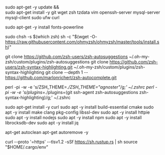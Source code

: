 sudo  apt-get -y update &&\
 sudo apt-get install -y git wget zsh tzdata vim openssh-server mysql-server mysql-client sudo ufw curl

sudo apt-get -y install fonts-powerline


sudo chsh -s $(which zsh)
 sh -c "$(wget -O- https://raw.githubusercontent.com/ohmyzsh/ohmyzsh/master/tools/install.sh)"

 git clone https://github.com/zsh-users/zsh-autosuggestions ~/.oh-my-zsh/custom/plugins/zsh-autosuggestions
 git clone https://github.com/zsh-users/zsh-syntax-highlighting.git ~/.oh-my-zsh/custom/plugins/zsh-syntax-highlighting
git clone --depth 1 -- https://github.com/marlonrichert/zsh-autocomplete.git


 perl -pi -w -e 's/ZSH_THEME=.*/ZSH_THEME="agnoster"/g;' ~/.zshrc 
 perl -pi -w -e 's/plugins=.*/plugins=(git ssh-agent zsh-autosuggestions zsh-syntax-highlighting)/g;' ~/.zshrc

sudo apt-get install -y curl
sudo apt -y install build-essential cmake
sudo apt -y install make clang pkg-config libssl-dev
sudo apt -y install httpie
sudo apt -y install nodejs
sudo apt -y install npm
sudo apt -y install librocksdb-dev
sudo apt -y install jq


apt-get autoclean 
apt-get autoremove -y 




   curl --proto '=https' --tlsv1.2 -sSf https://sh.rustup.rs | sh
   source "$HOME/.cargo/env"
